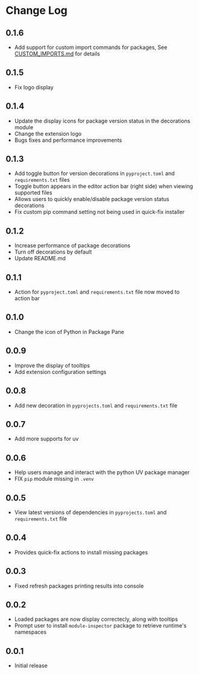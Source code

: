 # Change Log

## 0.1.6

- Add support for custom import commands for packages, See [CUSTOM_IMPORTS.md](docs/CUSTOM_IMPORTS.md) for details

## 0.1.5

- Fix logo display

## 0.1.4

- Update the display icons for package version status in the decorations module
- Change the extension logo
- Bugs fixes and performance improvements

## 0.1.3

- Add toggle button for version decorations in `pyproject.toml` and `requirements.txt` files
- Toggle button appears in the editor action bar (right side) when viewing supported files
- Allows users to quickly enable/disable package version status decorations
- Fix custom pip command setting not being used in quick-fix installer

## 0.1.2

- Increase performance of package decorations
- Turn off decorations by default
- Update README.md

## 0.1.1

- Action for `pyproject.toml` and `requirements.txt` file now moved to action bar

## 0.1.0

- Change the icon of Python in Package Pane

## 0.0.9

- Improve the display of tooltips
- Add extension configuration settings

## 0.0.8

- Add new decoration in `pyprojects.toml` and `requirements.txt` file

## 0.0.7

- Add more supports for uv

## 0.0.6

- Help users manage and interact with the python UV package manager
- FIX `pip` module missing in `.venv`

## 0.0.5

- View latest versions of dependencies in `pyprojects.toml` and `requirements.txt` file

## 0.0.4

- Provides quick-fix actions to install missing packages

## 0.0.3

- Fixed refresh packages printing results into console

## 0.0.2

- Loaded packages are now display correctecly, along with tooltips
- Prompt user to install `module-inspector` package to retrieve runtime's namespaces

## 0.0.1

- Initial release
